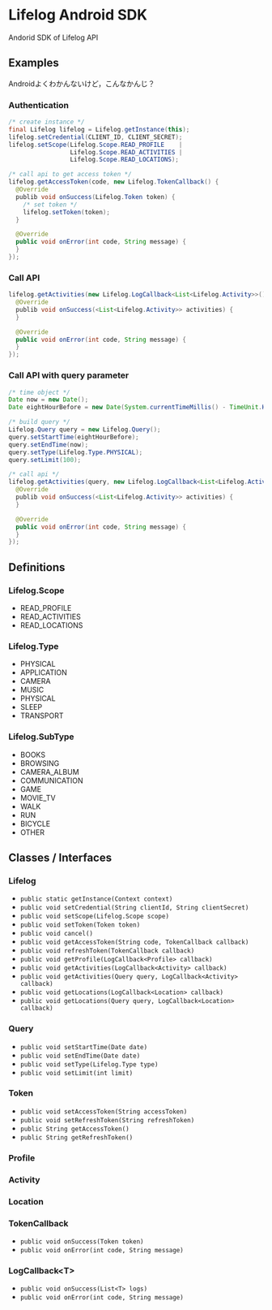 Lifelog Android SDK
=========================

Andorid SDK of Lifelog API



## Examples
Androidよくわかんないけど，こんなかんじ？

### Authentication
```java
/* create instance */
final Lifelog lifelog = Lifelog.getInstance(this);
lifelog.setCredential(CLIENT_ID, CLIENT_SECRET);
lifelog.setScope(Lifelog.Scope.READ_PROFILE    |
                 Lifelog.Scope.READ_ACTIVITIES |
                 Lifelog.Scope.READ_LOCATIONS);

/* call api to get access token */
lifelog.getAccessToken(code, new Lifelog.TokenCallback() {
  @Override
  publib void onSuccess(Lifelog.Token token) {
    /* set token */
    lifelog.setToken(token);
  }

  @Override
  public void onError(int code, String message) {
  }
});
```

### Call API
```java
lifelog.getActivities(new Lifelog.LogCallback<List<Lifelog.Activity>>() {
  @Override
  publib void onSuccess(<List<Lifelog.Activity>> activities) {
  }

  @Override
  public void onError(int code, String message) {
  }
});
```

### Call API with query parameter
```java
/* time object */
Date now = new Date();
Date eightHourBefore = new Date(System.currentTimeMillis() - TimeUnit.HOURS.toMillis(8));

/* build query */
Lifelog.Query query = new Lifelog.Query();
query.setStartTime(eightHourBefore);
query.setEndTime(now);
query.setType(Lifelog.Type.PHYSICAL);
query.setLimit(100);

/* call api */
lifelog.getActivities(query, new Lifelog.LogCallback<List<Lifelog.Activity>>() {
  @Override
  publib void onSuccess(<List<Lifelog.Activity>> activities) {
  }

  @Override
  public void onError(int code, String message) {
  }
});
```


## Definitions

### Lifelog.Scope
- READ_PROFILE
- READ_ACTIVITIES
- READ_LOCATIONS

### Lifelog.Type
- PHYSICAL
- APPLICATION
- CAMERA
- MUSIC
- PHYSICAL
- SLEEP
- TRANSPORT

### Lifelog.SubType
- BOOKS
- BROWSING
- CAMERA_ALBUM
- COMMUNICATION
- GAME
- MOVIE_TV
- WALK
- RUN
- BICYCLE
- OTHER


## Classes / Interfaces

### Lifelog
- `public static getInstance(Context context)`
- `public void setCredential(String clientId, String clientSecret)`
- `public void setScope(Lifelog.Scope scope)`
- `public void setToken(Token token)`
- `public void cancel()`
- `public void getAccessToken(String code, TokenCallback callback)`
- `public void refreshToken(TokenCallback callback)`
- `public void getProfile(LogCallback<Profile> callback)`
- `public void getActivities(LogCallback<Activity> callback)`
- `public void getActivities(Query query, LogCallback<Activity> callback)`
- `public void getLocations(LogCallback<Location> callback)`
- `public void getLocations(Query query, LogCallback<Location> callback)`

### Query
- `public void setStartTime(Date date)`
- `public void setEndTime(Date date)`
- `public void setType(Lifelog.Type type)`
- `public void setLimit(int limit)`

### Token
- `public void setAccessToken(String accessToken)`
- `public void setRefreshToken(String refreshToken)`
- `public String getAccessToken()`
- `public String getRefreshToken()`

### Profile

### Activity

### Location

### TokenCallback
- `public void onSuccess(Token token)`
- `public void onError(int code, String message)`

### LogCallback&lt;T&gt;
- `public void onSuccess(List<T> logs)`
- `public void onError(int code, String message)`
